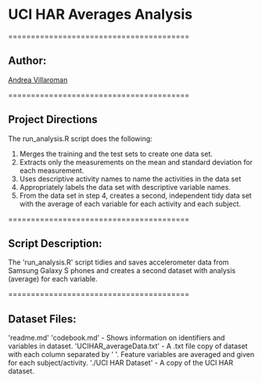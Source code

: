 # UCI HAR Averages Analysis

========================================
## Author:
[Andrea Villaroman](https://github.com/andreyers)

========================================
## Project Directions
 The run_analysis.R script does the following: 
 1. Merges the training and the test sets to create one data set. 
 2. Extracts only the measurements on the mean and standard deviation for each measurement. 
 3. Uses descriptive activity names to name the activities in the data set 
 4. Appropriately labels the data set with descriptive variable names. 
 5. From the data set in step 4, creates a second, independent tidy data set  
    with the average of each variable for each activity and each subject.  

========================================
## Script Description:
 The 'run_analysis.R' script tidies and saves accelerometer data from Samsung Galaxy S phones 
 and creates a second dataset with analysis (average) for each variable.

========================================
## Dataset Files:
'readme.md'
'codebook.md' - Shows information on identifiers and variables in dataset.
'UCIHAR_averageData.txt' - A .txt file copy of dataset with each column separated by ' '. 
   Feature variables are averaged and given for each subject/activity.
'./UCI HAR Dataset' - A copy of the UCI HAR dataset.

